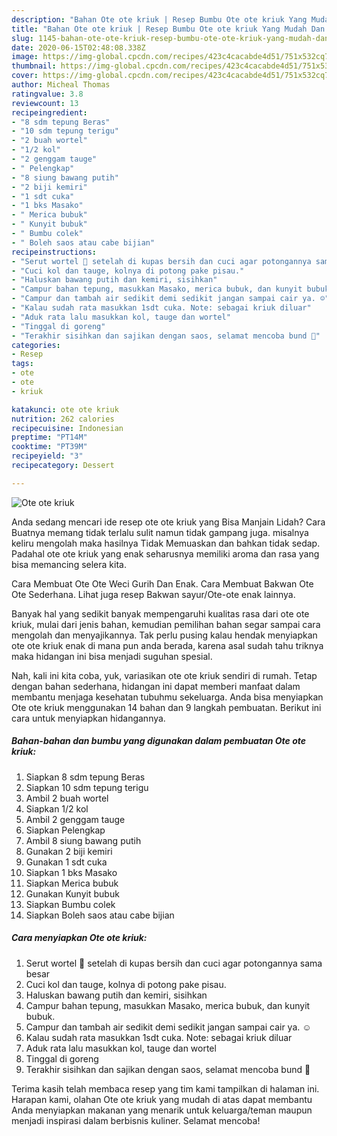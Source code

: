 ```yaml
---
description: "Bahan Ote ote kriuk | Resep Bumbu Ote ote kriuk Yang Mudah Dan Praktis"
title: "Bahan Ote ote kriuk | Resep Bumbu Ote ote kriuk Yang Mudah Dan Praktis"
slug: 1145-bahan-ote-ote-kriuk-resep-bumbu-ote-ote-kriuk-yang-mudah-dan-praktis
date: 2020-06-15T02:48:08.338Z
image: https://img-global.cpcdn.com/recipes/423c4cacabde4d51/751x532cq70/ote-ote-kriuk-foto-resep-utama.jpg
thumbnail: https://img-global.cpcdn.com/recipes/423c4cacabde4d51/751x532cq70/ote-ote-kriuk-foto-resep-utama.jpg
cover: https://img-global.cpcdn.com/recipes/423c4cacabde4d51/751x532cq70/ote-ote-kriuk-foto-resep-utama.jpg
author: Micheal Thomas
ratingvalue: 3.8
reviewcount: 13
recipeingredient:
- "8 sdm tepung Beras"
- "10 sdm tepung terigu"
- "2 buah wortel"
- "1/2 kol"
- "2 genggam tauge"
- " Pelengkap"
- "8 siung bawang putih"
- "2 biji kemiri"
- "1 sdt cuka"
- "1 bks Masako"
- " Merica bubuk"
- " Kunyit bubuk"
- " Bumbu colek"
- " Boleh saos atau cabe bijian"
recipeinstructions:
- "Serut wortel 🥕 setelah di kupas bersih dan cuci agar potongannya sama besar"
- "Cuci kol dan tauge, kolnya di potong pake pisau."
- "Haluskan bawang putih dan kemiri, sisihkan"
- "Campur bahan tepung, masukkan Masako, merica bubuk, dan kunyit bubuk."
- "Campur dan tambah air sedikit demi sedikit jangan sampai cair ya. ☺️"
- "Kalau sudah rata masukkan 1sdt cuka. Note: sebagai kriuk diluar"
- "Aduk rata lalu masukkan kol, tauge dan wortel"
- "Tinggal di goreng"
- "Terakhir sisihkan dan sajikan dengan saos, selamat mencoba bund 💙"
categories:
- Resep
tags:
- ote
- ote
- kriuk

katakunci: ote ote kriuk 
nutrition: 262 calories
recipecuisine: Indonesian
preptime: "PT14M"
cooktime: "PT39M"
recipeyield: "3"
recipecategory: Dessert

---
```



![Ote ote kriuk](https://img-global.cpcdn.com/recipes/423c4cacabde4d51/751x532cq70/ote-ote-kriuk-foto-resep-utama.jpg)

Anda sedang mencari ide resep ote ote kriuk yang Bisa Manjain Lidah? Cara Buatnya memang tidak terlalu sulit namun tidak gampang juga. misalnya keliru mengolah maka hasilnya Tidak Memuaskan dan bahkan tidak sedap. Padahal ote ote kriuk yang enak seharusnya memiliki aroma dan rasa yang bisa memancing selera kita.

Cara Membuat Ote Ote Weci Gurih Dan Enak. Cara Membuat Bakwan Ote Ote Sederhana. Lihat juga resep Bakwan sayur/Ote-ote enak lainnya.

Banyak hal yang sedikit banyak mempengaruhi kualitas rasa dari ote ote kriuk, mulai dari jenis bahan, kemudian pemilihan bahan segar sampai cara mengolah dan menyajikannya. Tak perlu pusing kalau hendak menyiapkan ote ote kriuk enak di mana pun anda berada, karena asal sudah tahu triknya maka hidangan ini bisa menjadi suguhan spesial.


Nah, kali ini kita coba, yuk, variasikan ote ote kriuk sendiri di rumah. Tetap dengan bahan sederhana, hidangan ini dapat memberi manfaat dalam membantu menjaga kesehatan tubuhmu sekeluarga. Anda bisa menyiapkan Ote ote kriuk menggunakan 14 bahan dan 9 langkah pembuatan. Berikut ini cara untuk menyiapkan hidangannya.

<!--inarticleads1-->

##### Bahan-bahan dan bumbu yang digunakan dalam pembuatan Ote ote kriuk:

1. Siapkan 8 sdm tepung Beras
1. Siapkan 10 sdm tepung terigu
1. Ambil 2 buah wortel
1. Siapkan 1/2 kol
1. Ambil 2 genggam tauge
1. Siapkan  Pelengkap
1. Ambil 8 siung bawang putih
1. Gunakan 2 biji kemiri
1. Gunakan 1 sdt cuka
1. Siapkan 1 bks Masako
1. Siapkan  Merica bubuk
1. Gunakan  Kunyit bubuk
1. Siapkan  Bumbu colek
1. Siapkan  Boleh saos atau cabe bijian




<!--inarticleads2-->

##### Cara menyiapkan Ote ote kriuk:

1. Serut wortel 🥕 setelah di kupas bersih dan cuci agar potongannya sama besar
1. Cuci kol dan tauge, kolnya di potong pake pisau.
1. Haluskan bawang putih dan kemiri, sisihkan
1. Campur bahan tepung, masukkan Masako, merica bubuk, dan kunyit bubuk.
1. Campur dan tambah air sedikit demi sedikit jangan sampai cair ya. ☺️
1. Kalau sudah rata masukkan 1sdt cuka. Note: sebagai kriuk diluar
1. Aduk rata lalu masukkan kol, tauge dan wortel
1. Tinggal di goreng
1. Terakhir sisihkan dan sajikan dengan saos, selamat mencoba bund 💙




Terima kasih telah membaca resep yang tim kami tampilkan di halaman ini. Harapan kami, olahan Ote ote kriuk yang mudah di atas dapat membantu Anda menyiapkan makanan yang menarik untuk keluarga/teman maupun menjadi inspirasi dalam berbisnis kuliner. Selamat mencoba!

